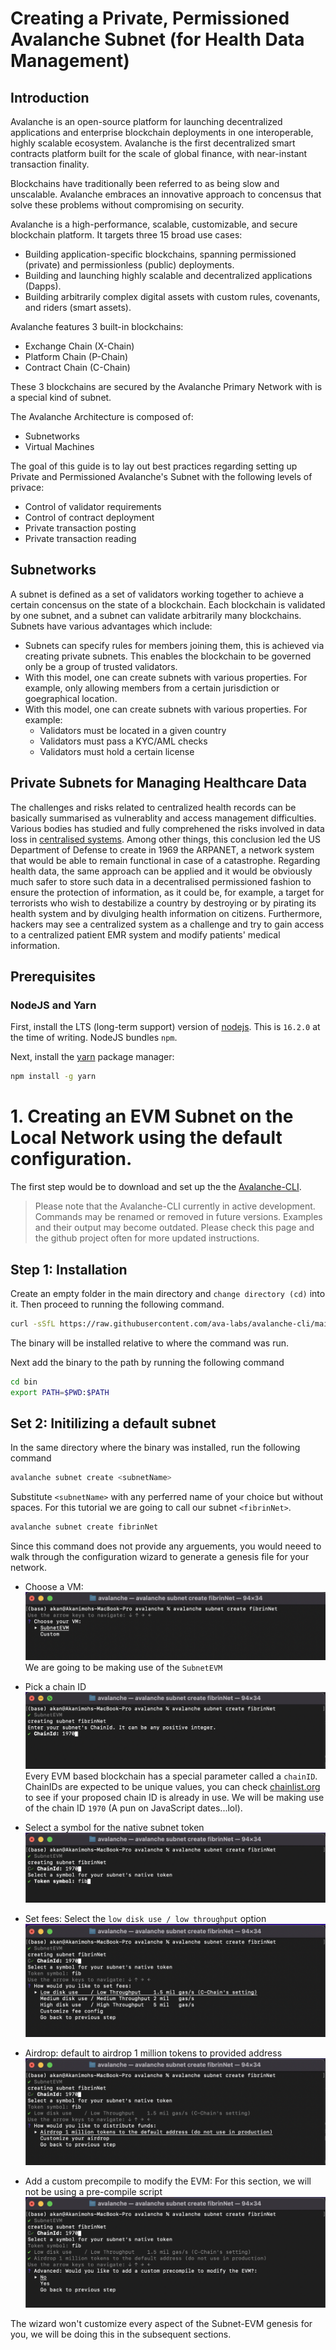 # Creating a Private, Permissioned Avalanche Subnet (for Health Data Management)

## Introduction

Avalanche is an open-source platform for launching decentralized applications and enterprise blockchain deployments in one interoperable, highly scalable ecosystem. Avalanche is the first decentralized smart contracts platform built for the scale of global finance, with near-instant transaction finality. 

Blockchains have traditionally been referred to as being slow and unscalable. Avalanche embraces an innovative approach to concensus that solve these problems without compromising on security.

Avalanche is a high-performance, scalable, customizable, and secure blockchain platform. It targets three
15 broad use cases:

* Building application-specific blockchains, spanning permissioned (private) and permissionless (public)
deployments.
* Building and launching highly scalable and decentralized applications (Dapps).
* Building arbitrarily complex digital assets with custom rules, covenants, and riders (smart assets).

Avalanche features 3 built-in blockchains: 
* Exchange Chain (X-Chain)
* Platform Chain (P-Chain)
* Contract Chain (C-Chain)

These 3 blockchains are secured by the Avalanche Primary Network with is a special kind of subnet.

The Avalanche Architecture is composed of:
* Subnetworks
* Virtual Machines


The goal of this guide is to lay out best practices regarding setting up Private and Permissioned Avalanche's Subnet with the following levels of privace:
* Control of validator requirements
* Control of contract deployment
* Private transaction posting
* Private transaction reading


## Subnetworks
A subnet is defined as a set of validators working together to achieve a certain concensus on the state of a blockchain. Each blockchain is validated by one subnet, and a subnet can validate arbitrarily many blockchains.
Subnets have various advantages which include:
* Subnets can specify rules for members joining them, this is achieved via creating private subnets. This enables the blockchain to be governed only be a group of trusted validators.
* With this model, one can create subnets with various properties. For example, only allowing members from a certain jurisdiction or goegraphical location.
* With this model, one can create subnets with various properties. For example:
    * Validators must be located in a given country
    * Validators must pass a KYC/AML checks
    * Validators must hold a certain license



## Private Subnets for Managing Healthcare Data
The challenges and risks related to centralized health records can be basically summarised as vulnerablity and access management difficulties. Various bodies has studied and fully comprehened the risks involved in data loss in [centralised systems](https://www.ncbi.nlm.nih.gov/pmc/articles/PMC3068075/). 
Among other things, this conclusion led the US Department of Defense to create in 1969 the ARPANET, a network system that would be able to remain functional in case of a catastrophe. Regarding health data, the same approach can be applied and it would be obviously much safer to store such data in a decentralised permissioned fashion to ensure the protection of information, as it could be, for example, a target for terrorists who wish to destabilize a country by destroying or by pirating its health system and by divulging health information on citizens. Furthermore, hackers may see a centralized system as a challenge and try to gain access to a centralized patient EMR system and modify patients' medical information.



## Prerequisites

### NodeJS and Yarn

First, install the LTS (long-term support) version of [nodejs](https://nodejs.org/en). This is `16.2.0` at the time of writing. NodeJS bundles `npm`.

Next, install the [yarn](https://yarnpkg.com) package manager:

```zsh
npm install -g yarn
```


# 1. Creating an EVM Subnet on the Local Network using the default configuration.

The first step would be to download and set up the the [Avalanche-CLI](https://github.com/ava-labs/avalanche-cli).

> Please note that the Avalanche-CLI currently in active development. Commands may be renamed or removed in future versions. Examples and their output may become outdated. Please check this page and the github project often for more updated instructions.

## Step 1: Installation

Create an empty folder in the main directory and `change directory (cd)` into it. Then proceed to running the following command.

```zsh
curl -sSfL https://raw.githubusercontent.com/ava-labs/avalanche-cli/main/scripts/install.sh | sh -s
```
The binary will be installed relative to where the command was run.

Next add the binary to the path by running the following command

```zsh
cd bin
export PATH=$PWD:$PATH
```

## Set 2: Initilizing a default subnet

In the same directory where the binary was installed, run the following command

```zsh
avalanche subnet create <subnetName>
```
Substitute `<subnetName>` with any perferred name of your choice but without spaces. For this tutorial we are going to call our subnet `<fibrinNet>`.

```zsh
avalanche subnet create fibrinNet
```

Since this command does not provide any arguements, you would neeed to walk through the configuration wizard to generate a genesis file for your network.

* Choose a VM: 
  ![choose a VM](/images/2.png "Choose VM")
  We are going to be making use of the `SubnetEVM`

* Pick a chain ID
  ![chain ID](/images/3.png "Chain ID")
  Every EVM based blockchain has a special parameter called a `chainID`. ChainIDs are expected to be unique values, you can check [chainlist.org](https://chainlist.org/) to see if your proposed chain ID is already in use. We will be making use of the chain ID `1970` (A pun on JavaScript dates...lol).

* Select a symbol for the native subnet token
  ![symbol](/images/4.png "token symbol")

* Set fees: Select the `low disk use / low throughput` option
  ![fees](/images/5.png "fees")

* Airdrop: default to airdrop 1 million tokens to provided address
  ![airdrop](/images/6.png "airdrop")

* Add a custom precompile to modify the EVM: For this section, we will not be using a pre-compile script
  ![precompile](/images/7.png "precompile")


The wizard won't customize every aspect of the Subnet-EVM genesis for you, we will be doing this in the subsequent sections.